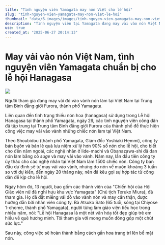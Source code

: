 ```yaml
---
title: "Tình nguyện viên Yamagata may nón Việt cho lễ hội"
slug: "tinh-nguyen-vien-yamagata-may-non-viet-le-hoi"
thumbnail: "data/6.images/images/tinh-nguyen-vien-yamagata-may-non-viet-le-hoi.webp"
description: "Tình nguyện viên tại Yamagata đang may vải vào nón Việt Nam để kịp tiến độ chuẩn bị cho Lễ hội Hanagasa sắp tới."
use: true
created_at: "2025-06-27 20:14:13"
---
```


# May vải vào nón Việt Nam, tình nguyện viên Yamagata chuẩn bị cho lễ hội Hanagasa

![](/images/20250626-00000009-yamagatan-000-2-view.webp)

Người tham gia đang may vải đỏ vào vành nón làm tại Việt Nam tại Trung tâm Bình đẳng giới Furora, thành phố Yamagata.

Liên quan đến tình trạng thiếu nón hoa (hanagasa) sử dụng trong Lễ hội Hanagasa tại thành phố Yamagata, ngày 26, các tình nguyện viên công dân đã tập trung tại Trung tâm Bình đẳng giới Furora của thành phố để thực hiện công việc may vải vào vành những chiếc nón làm tại Việt Nam.

Theo Shoubidou (thành phố Yamagata, Giám đốc Yoshiaki Hemmi), công ty bán buôn và bán lẻ quà lưu niệm xử lý hơn 90% số nón cho lễ hội, cho biết cho đến năm ngoái, các nghệ nhân ở Iide-machi và Obanazawa-shi đã đan nón làm bằng cỏ *suge* và may vải vào vành. Năm nay, lần đầu tiên công ty ủy thác cho các nghệ nhân tại Việt Nam làm 1500 chiếc nón. Công ty ban đầu dự định sẽ tự may vải vào vành, nhưng do nón về muộn khoảng 3 tuần so với dự kiến, đến ngày 20 tháng này, nên đã kêu gọi sự hợp tác từ công dân để kịp cho lễ hội.

Ngày hôm đó, 13 người, bao gồm các thành viên của "Chiến hội của Hội Giáo viên nữ đã nghỉ hưu khu vực Yamagata" (Chủ tịch Teruko Miura), đã tham gia. Họ đã đặt miếng vải đỏ vào vành nón và may cẩn thận, được hướng dẫn bởi nhân viên công ty. Bà Atsuko Sato (65 tuổi, sống tại Chiyose 1-chome, thành phố Yamagata), người từng làm giáo viên tiểu học trong nhiều năm, nói: "Lễ hội Hanagasa là một nét văn hóa tốt đẹp giúp trẻ em hiểu về quê hương mình. Tôi tham gia với mong muốn đóng góp một chút sức lực."

Sau này, công việc sẽ hoàn thành bằng cách gắn hoa trang trí lên bề mặt nón.
